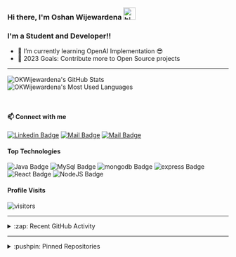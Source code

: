 ### Hi there, I'm Oshan Wijewardena <img src="https://user-images.githubusercontent.com/1303154/88677602-1635ba80-d120-11ea-84d8-d263ba5fc3c0.gif" width="28px" alt="hi">

### I'm a Student and Developer!!

- 🌱 I’m currently learning OpenAI Implementation 😎
- 🥅 2023 Goals: Contribute more to Open Source projects

---

<img align="center" alt="OKWijewardena's GitHub Stats" src="https://github-readme-stats.vercel.app/api?username=OKWijewardena&show_icons=true&hide_border=true&theme=radical"/>&nbsp;<img align="center" alt="OKWijewardena's Most Used Languages" src="https://github-readme-stats.vercel.app/api/top-langs/?username=OKWijewardena&layout=compact&theme=radical&hide_border=true"/>

<br>

#### :mailbox: Connect with me

[![Linkedin Badge](https://img.shields.io/badge/-Oshan_Wijewardena-0e76a8?style=flat&labelColor=0e76a8&logo=linkedin&logoColor=white)][linkedin]
[![Mail Badge](https://img.shields.io/badge/-Oshan_Wijewardena-e84393?style=flat&labelColor=e84393&logo=instagram&logoColor=white)][instagram]
[![Mail Badge](https://img.shields.io/badge/-Oshan_Wijewardena-c0392b?style=flat&labelColor=c0392b&logo=gmail&logoColor=white)][gmail]

#### Top Technologies

![Java Badge](https://img.shields.io/badge/-Java-maroon?style=for-the-badge&labelColor=white&logo=java&logoColor=black) ![MySql Badge](https://img.shields.io/badge/-MySQL-blue?style=for-the-badge&labelColor=white&logo=mysql&logoColor=black) ![mongodb Badge](https://img.shields.io/badge/-MongoDB-darkgreen?style=for-the-badge&labelColor=white&logo=mongodb&logoColor=black) ![express Badge](https://img.shields.io/badge/-Express-purple?style=for-the-badge&labelColor=white&logo=express&logoColor=black) ![React Badge](https://img.shields.io/badge/-React-lightblue?style=for-the-badge&labelColor=white&logo=react&logoColor=black)
![NodeJS Badge](https://img.shields.io/badge/-NodeJS-green?style=for-the-badge&labelColor=white&logo=node.js&logoColor=black)

#### Profile Visits

![visitors](https://visitor-badge.glitch.me/badge?page_id=OKWijewardena.OKWijewardena)

---

<details>

  <summary>:zap: Recent GitHub Activity</summary>
    
  <!--START_SECTION:activity-->
1. 🎉 Merged PR [#14](https://github.com/zaiidahamed/MovieReservation-App/pull/14) in [zaiidahamed/MovieReservation-App](https://github.com/zaiidahamed/MovieReservation-App)
2. 💪 Opened PR [#14](https://github.com/zaiidahamed/MovieReservation-App/pull/14) in [zaiidahamed/MovieReservation-App](https://github.com/zaiidahamed/MovieReservation-App)
3. 🎉 Merged PR [#9](https://github.com/zaiidahamed/MovieReservation-App/pull/9) in [zaiidahamed/MovieReservation-App](https://github.com/zaiidahamed/MovieReservation-App)
4. 💪 Opened PR [#9](https://github.com/zaiidahamed/MovieReservation-App/pull/9) in [zaiidahamed/MovieReservation-App](https://github.com/zaiidahamed/MovieReservation-App)
5. 🎉 Merged PR [#3](https://github.com/zaiidahamed/MovieReservation-App/pull/3) in [zaiidahamed/MovieReservation-App](https://github.com/zaiidahamed/MovieReservation-App)
  <!--END_SECTION:activity-->

</details>

---

<details>

  <summary>:pushpin: Pinned Repositories</summary>

  <br>
  
<!--   &nbsp;&nbsp;&nbsp;<a href="https://github.com/ImashaKuruppu25/SoundSpace">
    <img align="center" src="https://github-readme-stats.vercel.app/api/pin/?username=ImashaKuruppu25&repo=SoundSpace&theme=dracula&show_owner=true&hide_border=true" />
  </a>&nbsp;&nbsp;&nbsp;&nbsp;&nbsp; -->
  <a href="https://github.com/OKWijewardena/AutoCare-MAD-Project-">
    <img align="center" src="https://github-readme-stats.vercel.app/api/pin/?username=OKWijewardena&repo=AutoCare-MAD-Project&theme=dracula&show_owner=true&hide_border=true" />
  </a>
<!-- 
  <br>

&nbsp;&nbsp;&nbsp;<a href="https://github.com/lonewol7f/JavaCRUD">
<img align="center" src="https://github-readme-stats.vercel.app/api/pin/?username=ImashaKuruppu25&repo=JavaCRUD&theme=dracula&show_owner=true&hide_border=true" />
</a>&nbsp;&nbsp;&nbsp;&nbsp;&nbsp;
<a href="https://github.com/lonewol7f/diceGame">
<img align="center" src="https://github-readme-stats.vercel.app/api/pin/?username=lonewol7f&repo=diceGame&theme=dracula&show_owner=true&hide_border=true" />
</a>
-->

</details>

<!-- List of web sites -->

[instagram]: #
[linkedin]: #
[gmail]: mailto:oshan.wijewardena@gmail.com
